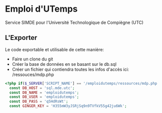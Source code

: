 # Emploi d'UTemps
Service SIMDE pour l'Université Technologique de Compiègne (UTC)

## L'Exporter
Le code exportable et utilisable de cette manière:
 - Faire un clone du git
 - Créer la base de données en se basant sur le db.sql
 - Créer un fichier qui contiendra toutes les infos d'accès ici: /ressouces/mdp.php
```php
<?php if($_SERVER['SCRIPT_NAME'] == '/emploidutemps/ressources/mdp.php') { header('Location: /emploidutemps/'); exit; }
  const DB_HOST = 'sql.mde.utc';
  const DB_NAME = 'emploidutemps';
  const DB_USER = 'emploidutemps';
  const DB_PASS = 'q5HdRsWt';
  const GINGER_KEY = 'H355mW3yJSRjSq9n9TVfkV55g42ju6Wk';
```
